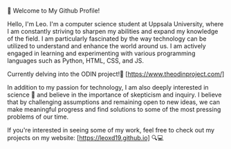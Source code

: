 🌊 Welcome to My Github Profile! 

Hello, I'm Leo. I'm a computer science student at Uppsala University, where I am constantly striving to sharpen my abilities and expand my knowledge of the field. I am particularly fascinated by the way technology can be utilized to understand and enhance the world around us. I am actively engaged in learning and experimenting with various programming languages such as Python, HTML, CSS, and JS.

Currently delving into the ODIN project!🐺 [https://www.theodinproject.com/]

In addition to my passion for technology, I am also deeply interested in science 🔬 and believe in the importance of skepticism and inquiry. I believe that by challenging assumptions and remaining open to new ideas, we can make meaningful progress and find solutions to some of the most pressing problems of our time.

If you're interested in seeing some of my work, feel free to check out my projects on my website: [https://leoxd19.github.io] 🔍💻
